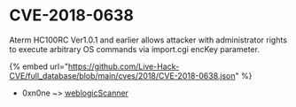 # CVE-2018-0638

Aterm HC100RC Ver1.0.1 and earlier allows attacker with administrator rights to execute arbitrary OS commands via import.cgi encKey parameter.

{% embed url="https://github.com/Live-Hack-CVE/full_database/blob/main/cves/2018/CVE-2018-0638.json" %}


* 0xn0ne ~> [weblogicScanner](https://www.alice-snow.ru/2018/database/cve-2018-0638/weblogicscanner-0xn0ne)